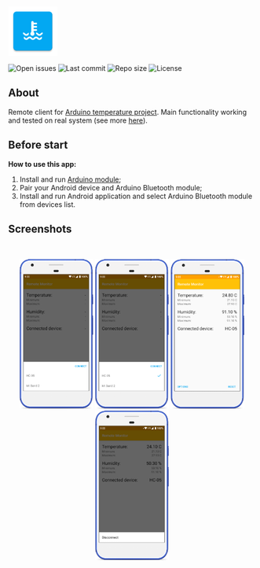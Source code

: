 <img src="media/ic_app.png" height="100px" />

![Open issues](https://img.shields.io/github/issues-raw/fartem/android-remote-temperature-control-client.svg?color=ff534a&style=flat-square)
![Last commit](https://img.shields.io/github/last-commit/fartem/android-remote-temperature-control-client.svg?color=51539c&style=flat-square)
![Repo size](https://img.shields.io/github/repo-size/fartem/android-remote-temperature-control-client.svg?color=02778b&style=flat-square)
![License](https://img.shields.io/github/license/fartem/android-remote-temperature-control-client.svg?color=7ea4b0&style=flat-square)

## About

Remote client for [Arduino temperature project](https://github.com/fartem/arduino-temperature-control).
Main functionality working and tested on real system (see more [here](https://github.com/fartem/arduino-temperature-control)).

## Before start

__How to use this app:__

1. Install and run [Arduino module](https://github.com/fartem/arduino-temperature-control);
2. Pair your Android device and Arduino Bluetooth module;
3. Install and run Android application and select Arduino Bluetooth module from devices list.

## Screenshots

<br/>
<p align="center">
  <img src="media/screenshots/screenshot_01.png" width="150" />
  <img src="media/screenshots/screenshot_02.png" width="150" />
  <img src="media/screenshots/screenshot_03.png" width="150" />
  <img src="media/screenshots/screenshot_04.png" width="150" />
</p>